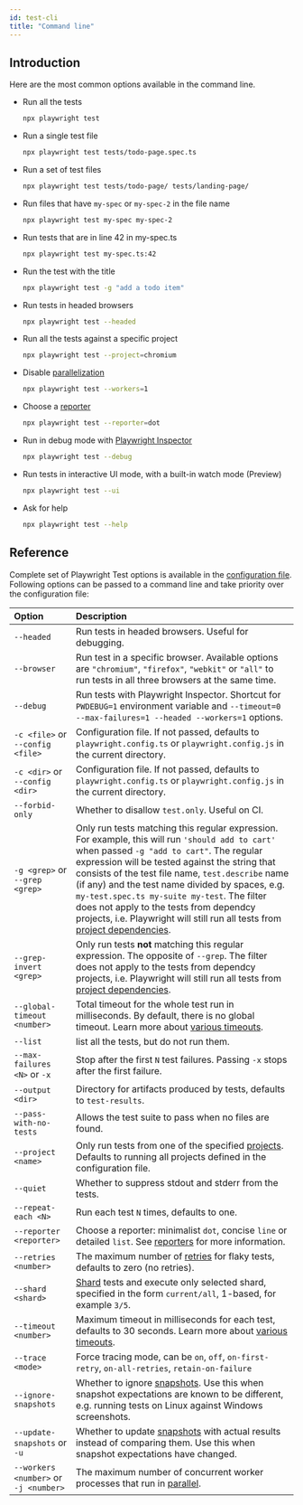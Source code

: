 ```yaml
---
id: test-cli
title: "Command line"
---
```


## Introduction

Here are the most common options available in the command line.

- Run all the tests
  ```bash
  npx playwright test
  ```

- Run a single test file
  ```bash
  npx playwright test tests/todo-page.spec.ts
  ```

- Run a set of test files
  ```bash
  npx playwright test tests/todo-page/ tests/landing-page/
  ```

- Run files that have `my-spec` or `my-spec-2` in the file name
  ```bash
  npx playwright test my-spec my-spec-2
  ```

- Run tests that are in line 42 in my-spec.ts
  ```bash
  npx playwright test my-spec.ts:42
  ```

- Run the test with the title
  ```bash
  npx playwright test -g "add a todo item"
  ```

- Run tests in headed browsers
  ```bash
  npx playwright test --headed
  ```

- Run all the tests against a specific project
  ```bash
  npx playwright test --project=chromium
  ```

- Disable [parallelization](./test-parallel.md)
  ```bash
  npx playwright test --workers=1
  ```

- Choose a [reporter](./test-reporters.md)
  ```bash
  npx playwright test --reporter=dot
  ```

- Run in debug mode with [Playwright Inspector](./debug.md)
  ```bash
  npx playwright test --debug
  ```

- Run tests in interactive UI mode, with a built-in watch mode (Preview)
  ```bash
  npx playwright test --ui
  ```

- Ask for help
  ```bash
  npx playwright test --help
  ```

## Reference

Complete set of Playwright Test options is available in the [configuration file](./test-use-options.md). Following options can be passed to a command line and take priority over the configuration file:

| Option | Description |
| :- | :- |
| `--headed` | Run tests in headed browsers. Useful for debugging. |
|`--browser`| Run test in a specific browser. Available options are  `"chromium"`, `"firefox"`, `"webkit"` or `"all"` to run tests in all three browsers at the same time. |
| `--debug`| Run tests with Playwright Inspector. Shortcut for `PWDEBUG=1` environment variable and `--timeout=0 --max-failures=1 --headed --workers=1` options.|
| `-c <file>` or `--config <file>`| Configuration file. If not passed, defaults to `playwright.config.ts` or `playwright.config.js` in the current directory. |
| `-c <dir>` or `--config <dir>`| Configuration file. If not passed, defaults to `playwright.config.ts` or `playwright.config.js` in the current directory. |
| `--forbid-only` | Whether to disallow `test.only`. Useful on CI.|
| `-g <grep>` or `--grep <grep>` | Only run tests matching this regular expression. For example, this will run `'should add to cart'` when passed `-g "add to cart"`.  The regular expression will be tested against the string that consists of the test file name, `test.describe` name (if any) and the test name divided by spaces, e.g. `my-test.spec.ts my-suite my-test`. The filter does not apply to the tests from dependcy projects, i.e. Playwright will still run all tests from [project dependencies](./test-projects.md#dependencies). |
| `--grep-invert <grep>` | Only run tests **not** matching this regular expression. The opposite of `--grep`. The filter does not apply to the tests from dependcy projects, i.e. Playwright will still run all tests from [project dependencies](./test-projects.md#dependencies).|
| `--global-timeout <number>` | Total timeout for the whole test run in milliseconds. By default, there is no global timeout. Learn more about [various timeouts](./test-timeouts.md).|
| `--list` | list all the tests, but do not run them.|
| `--max-failures <N>` or `-x`| Stop after the first `N` test failures. Passing `-x` stops after the first failure.|
| `--output <dir>` | Directory for artifacts produced by tests, defaults to `test-results`. |
| `--pass-with-no-tests` | Allows the test suite to pass when no files are found. |
| `--project <name>` | Only run tests from one of the specified [projects](./test-projects.md). Defaults to running all projects defined in the configuration file.|
| `--quiet` | Whether to suppress stdout and stderr from the tests. |
| `--repeat-each <N>` | Run each test `N` times, defaults to one. |
| `--reporter <reporter>` | Choose a reporter: minimalist `dot`, concise `line` or detailed `list`. See [reporters](./test-reporters.md) for more information. |
| `--retries <number>` | The maximum number of [retries](./test-retries.md#retries) for flaky tests, defaults to zero (no retries). |
| `--shard <shard>` | [Shard](./test-parallel.md#shard-tests-between-multiple-machines) tests and execute only selected shard, specified in the form `current/all`, 1-based, for example `3/5`.|
| `--timeout <number>` | Maximum timeout in milliseconds for each test, defaults to 30 seconds. Learn more about [various timeouts](./test-timeouts.md).|
| `--trace <mode>` | Force tracing mode, can be `on`, `off`, `on-first-retry`, `on-all-retries`, `retain-on-failure` |
| `--ignore-snapshots` | Whether to ignore [snapshots](./test-snapshots.md). Use this when snapshot expectations are known to be different, e.g. running tests on Linux against Windows screenshots. |
| `--update-snapshots` or `-u` | Whether to update [snapshots](./test-snapshots.md) with actual results instead of comparing them. Use this when snapshot expectations have changed.|
| `--workers <number>` or `-j <number>`| The maximum number of concurrent worker processes that run in [parallel](./test-parallel.md). |
